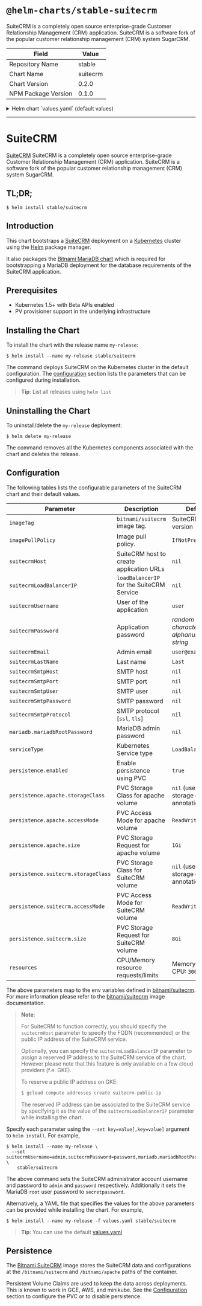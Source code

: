 # `@helm-charts/stable-suitecrm`

SuiteCRM is a completely open source enterprise-grade Customer Relationship Management (CRM) application. SuiteCRM is a software fork of the popular customer relationship management (CRM) system SugarCRM.

| Field               | Value    |
| ------------------- | -------- |
| Repository Name     | stable   |
| Chart Name          | suitecrm |
| Chart Version       | 0.2.0    |
| NPM Package Version | 0.1.0    |

<details>

<summary>Helm chart `values.yaml` (default values)</summary>

```yaml
## Bitnami SuiteCRM image version
## ref: https://hub.docker.com/r/bitnami/suitecrm/tags/
##
image: bitnami/suitecrm:7.9.4-r0

## Specify a imagePullPolicy
## ref: http://kubernetes.io/docs/user-guide/images/#pre-pulling-images
##
imagePullPolicy: IfNotPresent

## SuiteCRM host to create application URLs
## ref: https://github.com/bitnami/bitnami-docker-suitecrm#configuration
##
# suitecrmHost:

## loadBalancerIP for the SuiteCRM Service (optional, cloud specific)
## ref: http://kubernetes.io/docs/user-guide/services/#type-loadbalancer
##
# suitecrmLoadBalancerIP:

## User of the application
## ref: https://github.com/bitnami/bitnami-docker-suitecrm#configuration
##
suitecrmUsername: user

## Application password
## Defaults to a random 10-character alphanumeric string if not set
## ref: https://github.com/bitnami/bitnami-docker-suitecrm#configuration
##
# suitecrmPassword:

## Admin email
## ref: https://github.com/bitnami/bitnami-docker-suitecrm#configuration
##
suitecrmEmail: user@example.com

## Lastname
## ref: https://github.com/bitnami/bitnami-docker-suitecrm#configuration
##
suitecrmLastName: Name

## SMTP mail delivery configuration
## ref: https://github.com/bitnami/bitnami-docker-suitecrm/#smtp-configuration
##
# suitecrmSmtpHost:
# suitecrmSmtpPort:
# suitecrmSmtpUser:
# suitecrmSmtpPassword:
# suitecrmSmtpProtocol:

##
## MariaDB chart configuration
##
mariadb:
  ## MariaDB admin password
  ## ref: https://github.com/bitnami/bitnami-docker-mariadb/blob/master/README.md#setting-the-root-password-on-first-run
  ##
  # mariadbRootPassword:

  ## Enable persistence using Persistent Volume Claims
  ## ref: http://kubernetes.io/docs/user-guide/persistent-volumes/
  ##
  persistence:
    enabled: true
    ## If defined, volume.beta.kubernetes.io/storage-class: <storageClass>
    ## Default: volume.alpha.kubernetes.io/storage-class: default
    ##
    # storageClass:
    accessMode: ReadWriteOnce
    size: 8Gi

## Kubernetes configuration
## For minikube, set this to NodePort, elsewhere use LoadBalancer
##
serviceType: LoadBalancer

## Enable persistence using Persistent Volume Claims
## ref: http://kubernetes.io/docs/user-guide/persistent-volumes/
##
persistence:
  enabled: true
  apache:
    ## If defined, volume.beta.kubernetes.io/storage-class: <storageClass>
    ## Default: volume.alpha.kubernetes.io/storage-class: default
    ##
    # storageClass:
    accessMode: ReadWriteOnce
    size: 1Gi
  suitecrm:
    ## If defined, volume.beta.kubernetes.io/storage-class: <storageClass>
    ## Default: volume.alpha.kubernetes.io/storage-class: default
    ##
    # storageClass:
    accessMode: ReadWriteOnce
    size: 8Gi

## Configure resource requests and limits
## ref: http://kubernetes.io/docs/user-guide/compute-resources/
##
resources:
  {}
  # requests:
  #   memory: 512Mi
  #   cpu: 300m
```

</details>

---

# SuiteCRM

[SuiteCRM](https://www.suitecrm.com) SuiteCRM is a completely open source enterprise-grade Customer Relationship Management (CRM) application. SuiteCRM is a software fork of the popular customer relationship management (CRM) system SugarCRM.

## TL;DR;

```console
$ helm install stable/suitecrm
```

## Introduction

This chart bootstraps a [SuiteCRM](https://github.com/bitnami/bitnami-docker-suitecrm) deployment on a [Kubernetes](http://kubernetes.io) cluster using the [Helm](https://helm.sh) package manager.

It also packages the [Bitnami MariaDB chart](https://github.com/kubernetes/charts/tree/master/stable/mariadb) which is required for bootstrapping a MariaDB deployment for the database requirements of the SuiteCRM application.

## Prerequisites

- Kubernetes 1.5+ with Beta APIs enabled
- PV provisioner support in the underlying infrastructure

## Installing the Chart

To install the chart with the release name `my-release`:

```console
$ helm install --name my-release stable/suitecrm
```

The command deploys SuiteCRM on the Kubernetes cluster in the default configuration. The [configuration](#configuration) section lists the parameters that can be configured during installation.

> **Tip**: List all releases using `helm list`

## Uninstalling the Chart

To uninstall/delete the `my-release` deployment:

```console
$ helm delete my-release
```

The command removes all the Kubernetes components associated with the chart and deletes the release.

## Configuration

The following tables lists the configurable parameters of the SuiteCRM chart and their default values.

| Parameter                           | Description                               | Default                                     |
| ----------------------------------- | ----------------------------------------- | ------------------------------------------- |
| `imageTag`                          | `bitnami/suitecrm` image tag.             | SuiteCRM image version                      |
| `imagePullPolicy`                   | Image pull policy.                        | `IfNotPresent`                              |
| `suitecrmHost`                      | SuiteCRM host to create application URLs  | `nil`                                       |
| `suitecrmLoadBalancerIP`            | `loadBalancerIP` for the SuiteCRM Service | `nil`                                       |
| `suitecrmUsername`                  | User of the application                   | `user`                                      |
| `suitecrmPassword`                  | Application password                      | _random 10 character alphanumeric string_   |
| `suitecrmEmail`                     | Admin email                               | `user@example.com`                          |
| `suitecrmLastName`                  | Last name                                 | `Last`                                      |
| `suitecrmSmtpHost`                  | SMTP host                                 | `nil`                                       |
| `suitecrmSmtpPort`                  | SMTP port                                 | `nil`                                       |
| `suitecrmSmtpUser`                  | SMTP user                                 | `nil`                                       |
| `suitecrmSmtpPassword`              | SMTP password                             | `nil`                                       |
| `suitecrmSmtpProtocol`              | SMTP protocol [`ssl`, `tls`]              | `nil`                                       |
| `mariadb.mariadbRootPassword`       | MariaDB admin password                    | `nil`                                       |
| `serviceType`                       | Kubernetes Service type                   | `LoadBalancer`                              |
| `persistence.enabled`               | Enable persistence using PVC              | `true`                                      |
| `persistence.apache.storageClass`   | PVC Storage Class for apache volume       | `nil` (uses alpha storage class annotation) |
| `persistence.apache.accessMode`     | PVC Access Mode for apache volume         | `ReadWriteOnce`                             |
| `persistence.apache.size`           | PVC Storage Request for apache volume     | `1Gi`                                       |
| `persistence.suitecrm.storageClass` | PVC Storage Class for SuiteCRM volume     | `nil` (uses alpha storage class annotation) |
| `persistence.suitecrm.accessMode`   | PVC Access Mode for SuiteCRM volume       | `ReadWriteOnce`                             |
| `persistence.suitecrm.size`         | PVC Storage Request for SuiteCRM volume   | `8Gi`                                       |
| `resources`                         | CPU/Memory resource requests/limits       | Memory: `512Mi`, CPU: `300m`                |

The above parameters map to the env variables defined in [bitnami/suitecrm](http://github.com/bitnami/bitnami-docker-suitecrm). For more information please refer to the [bitnami/suitecrm](http://github.com/bitnami/bitnami-docker-suitecrm) image documentation.

> **Note**:
>
> For SuiteCRM to function correctly, you should specify the `suitecrmHost` parameter to specify the FQDN (recommended) or the public IP address of the SuiteCRM service.
>
> Optionally, you can specify the `suitecrmLoadBalancerIP` parameter to assign a reserved IP address to the SuiteCRM service of the chart. However please note that this feature is only available on a few cloud providers (f.e. GKE).
>
> To reserve a public IP address on GKE:
>
> ```bash
> $ gcloud compute addresses create suitecrm-public-ip
> ```
>
> The reserved IP address can be associated to the SuiteCRM service by specifying it as the value of the `suitecrmLoadBalancerIP` parameter while installing the chart.

Specify each parameter using the `--set key=value[,key=value]` argument to `helm install`. For example,

```console
$ helm install --name my-release \
  --set suitecrmUsername=admin,suitecrmPassword=password,mariadb.mariadbRootPassword=secretpassword \
    stable/suitecrm
```

The above command sets the SuiteCRM administrator account username and password to `admin` and `password` respectively. Additionally it sets the MariaDB `root` user password to `secretpassword`.

Alternatively, a YAML file that specifies the values for the above parameters can be provided while installing the chart. For example,

```console
$ helm install --name my-release -f values.yaml stable/suitecrm
```

> **Tip**: You can use the default [values.yaml](values.yaml)

## Persistence

The [Bitnami SuiteCRM](https://github.com/bitnami/bitnami-docker-suitecrm) image stores the SuiteCRM data and configurations at the `/bitnami/suitecrm` and `/bitnami/apache` paths of the container.

Persistent Volume Claims are used to keep the data across deployments. This is known to work in GCE, AWS, and minikube.
See the [Configuration](#configuration) section to configure the PVC or to disable persistence.
